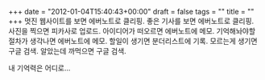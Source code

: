 +++
date = "2012-01-04T15:40:43+00:00"
draft = false
tags = ""
title = ""
+++
멋진 웹사이트를 보면 에버노트로 클리핑. 좋은 기사를 보면 에버노트로 클리핑. 사진을 찍으면 피카사로 업로드. 아이디어가 떠오르면 에버노트에 메모. 기억해놔야할 절차가 생각나면 에버노트에 메모. 할일이 생기면 분더리스트에 기록. 모르는게 생기면 구글 검색. 알았는데 까먹으면 구글 검색.

내 기억력은 어디로...